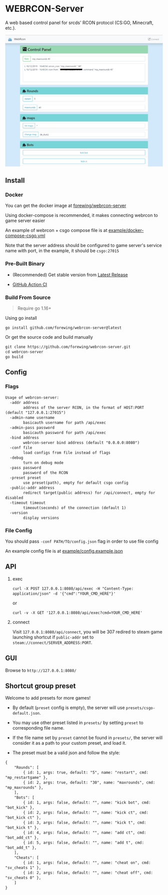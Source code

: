# WEBRCON-Server

A web based control panel for srcds' RCON protocol (CS:GO, Minecraft, etc.).

![preview](preview.png)

## Install

### Docker

You can get the docker image at [forewing/webrcon-server](https://hub.docker.com/r/forewing/webrcon-server)

Using docker-compose is recommended, it makes connecting webrcon to game server easier

An example of webrcon + csgo compose file is at [example/docker-compose-csgo.yml](example/docker-compose-csgo.yml)

Note that the server address should be configured to game server's service name with port, in the example, it should be `csgo:27015`

### Pre-Built Binary

- (Recommended) Get stable version from [Latest Release](https://github.com/forewing/webrcon-server/releases/latest)

- [GitHub Action CI](https://github.com/forewing/webrcon-server/actions?query=workflow%3ACI+is%3Asuccess)

### Build From Source

> Require go 1.16+

Using go install

```
go install github.com/forewing/webrcon-server@latest
```

Or get the source code and build manually

```
git clone https://github.com/forewing/webrcon-server.git
cd webrcon-server
go build
```

## Config
### Flags

```
Usage of webrcon-server:
  -addr address
        address of the server RCON, in the format of HOST:PORT (default "127.0.0.1:27015")
  -admin-name username
        basicauth username for path /api/exec
  -admin-pass password
        basicauth password for path /api/exec
  -bind address
        webrcon-server bind address (default "0.0.0.0:8080")
  -conf file
        load configs from file instead of flags
  -debug
        turn on debug mode
  -pass password
        password of the RCON
  -preset preset
        use preset(path), empty for default csgo config
  -public-addr address
        redirect target(public address) for /api/connect, empty for disabled
  -timeout timeout
        timeout(seconds) of the connection (default 1)
  -version
        display versions
```

### File Config

You should pass `-conf PATH/TO/config.json` flag in order to use file config

An example config file is at [example/config.example.json](example/config.example.json)
## API

1. exec

    ```
    curl -X POST 127.0.0.1:8080/api/exec -H "Content-Type: application/json" -d '{"cmd":"YOUR_CMD_HERE"}'
    ```

    or

    ```
    curl -v -X GET '127.0.0.1:8080/api/exec?cmd=YOUR_CMD_HERE'
    ```

2. connect

    Visit `127.0.0.1:8080/api/connect`, you will be 307 redired to steam game launching shortcut if `public-addr` set to `steam://connect/SERVER_ADDRESS:PORT`.

## GUI

Browse to `http://127.0.0.1:8080/`

## Shortcut group preset

Welcome to add presets for more games!

- By default (`preset` config is empty), the server will use `presets/csgo-default.json`.

- You may use other preset listed in `presets/` by setting `preset` to corresponding file name.

- If the file name set by `preset` cannot be found in `presets/`, the server will consider it as a path to your custom preset, and load it.

- The preset must be a valid json and follow the style:

```
{
    "Rounds": [
        { id: 1, args: true, default: "5", name: "restart", cmd: "mp_restartgame" },
        { id: 2, args: true, default: "30", name: "maxrounds", cmd: "mp_maxrounds" },
    ],
    "Bots": [
        { id: 1, args: false, default: "", name: "kick bot", cmd: "bot_kick" },
        { id: 2, args: false, default: "", name: "kick ct", cmd: "bot_kick ct" },
        { id: 3, args: false, default: "", name: "kick t", cmd: "bot_kick t" },
        { id: 4, args: false, default: "", name: "add ct", cmd: "bot_add_ct" },
        { id: 5, args: false, default: "", name: "add t", cmd: "bot_add_t" },
    ],
    "Cheats": [
        { id: 1, args: false, default: "", name: "cheat on", cmd: "sv_cheats 1" },
        { id: 2, args: false, default: "", name: "cheat off", cmd: "sv_cheats 0" },
    ]
}
```

